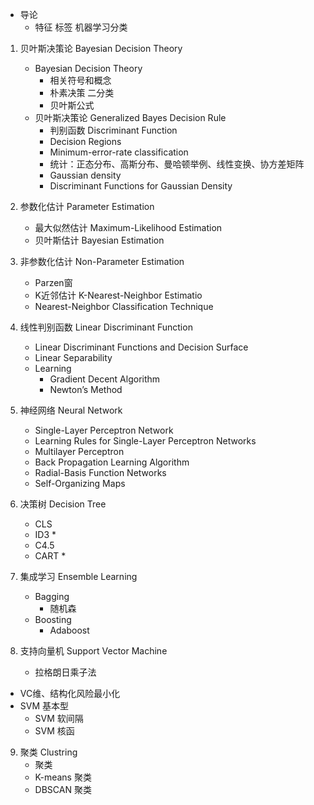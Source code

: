 
- 导论
	- 特征 标签 机器学习分类 
1. 贝叶斯决策论 Bayesian Decision Theory
	- Bayesian Decision Theory
		- 相关符号和概念
		- 朴素决策 二分类
		- 贝叶斯公式
	- 贝叶斯决策论 Generalized Bayes Decision Rule
		- 判别函数 Discriminant Function
		- Decision Regions
		- Minimum-error-rate classification
		- 统计：正态分布、高斯分布、曼哈顿举例、线性变换、协方差矩阵
		- Gaussian density
		- Discriminant Functions for Gaussian Density

2. 参数化估计 Parameter Estimation
	- 最大似然估计 Maximum-Likelihood Estimation
	- 贝叶斯估计 Bayesian Estimation

3. 非参数化估计 Non-Parameter Estimation
	- Parzen窗
	- K近邻估计 K-Nearest-Neighbor Estimatio
	- Nearest-Neighbor Classification Technique

4. 线性判别函数 Linear Discriminant Function
	- Linear Discriminant Functions and Decision Surface
	- Linear Separability
	- Learning
		- Gradient Decent Algorithm
		- Newton’s Method


5. 神经网络 Neural Network
	- Single-Layer Perceptron Network
	- Learning Rules for Single-Layer Perceptron Networks
	- Multilayer Perceptron
	- Back Propagation Learning Algorithm
	- Radial-Basis Function Networks
	- Self-Organizing Maps
6. 决策树 Decision Tree
	- CLS
	- ID3 *
	- C4.5
	- CART *
7. 集成学习 Ensemble Learning
	- Bagging
		- 随机森
	- Boosting
		- Adaboost
8. 支持向量机 Support Vector Machine
	- 拉格朗日乘子法
  - VC维、结构化风险最小化
  - SVM 基本型
	- SVM 软间隔
	- SVM 核函
9. 聚类 Clustring
	- 聚类
	- K-means 聚类
	- DBSCAN 聚类

